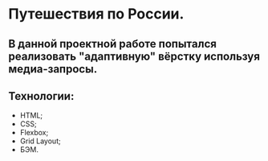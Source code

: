 # Путешествия по России.

## В данной проектной работе попытался реализовать "адаптивную" вёрстку используя медиа-запросы.

## Технологии:

* HTML;
* CSS;
* Flexbox;
* Grid Layout;
* БЭМ.


